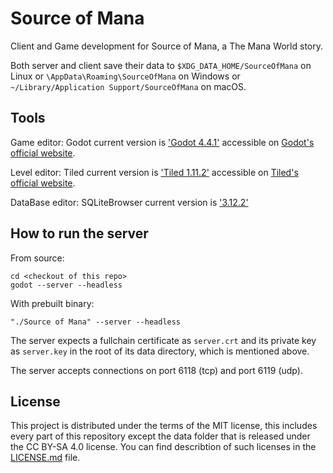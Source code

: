 # Source of Mana

Client and Game development for Source of Mana, a The Mana World story.

Both server and client save their data to `$XDG_DATA_HOME/SourceOfMana` on Linux or `\AppData\Roaming\SourceOfMana` on Windows or `~/Library/Application Support/SourceOfMana` on macOS.

## Tools

Game editor:
Godot current version is ['Godot 4.4.1'](https://github.com/godotengine/godot/releases/tag/4.4.1-stable) accessible on [Godot's official website](https://godotengine.org/download).

Level editor:
Tiled current version is ['Tiled 1.11.2'](https://www.mapeditor.org/2025/01/28/tiled-1-11-2-released.html) accessible on [Tiled's official website](https://www.mapeditor.org/).

DataBase editor:
SQLiteBrowser current version is ['3.12.2'](https://github.com/sqlitebrowser/sqlitebrowser)

## How to run the server

From source:
```
cd <checkout of this repo>
godot --server --headless
```

With prebuilt binary:
```
"./Source of Mana" --server --headless
```

The server expects a fullchain certificate as `server.crt` and its private key as `server.key` in the root of its data directory, which is mentioned above.

The server accepts connections on port 6118 (tcp) and port 6119 (udp).

## License

This project is distributed under the terms of the MIT license, this includes every part of this repository except the data folder that is released under the CC BY-SA 4.0 license.
You can find describtion of such licenses  in the [LICENSE.md](LICENSE.md) file.
